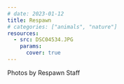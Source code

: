 ```yaml
---
# date: 2023-01-12
title: Respawn
# categories: ["animals", "nature"]
resources:
  - src: DSC04534.JPG
    params:
      cover: true
---
```


Photos by Respawn Staff